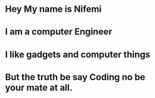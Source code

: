 # Hey My name is Nifemi
#
# I am a computer Engineer
#
# I like gadgets and computer things
#
# But the truth be say Coding no be your mate at all.
